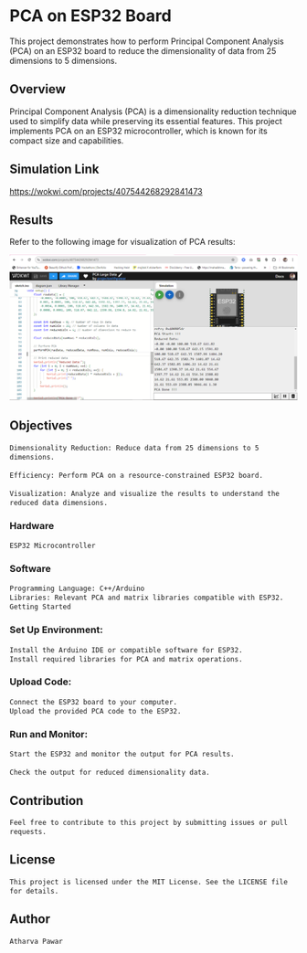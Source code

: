 # PCA on ESP32 Board
This project demonstrates how to perform Principal Component Analysis (PCA) on an ESP32 board to reduce the dimensionality of data from 25 dimensions to 5 dimensions.

## Overview
Principal Component Analysis (PCA) is a dimensionality reduction technique used to simplify data while preserving its essential features. This project implements PCA on an ESP32 microcontroller, which is known for its compact size and capabilities.

## Simulation Link
  https://wokwi.com/projects/407544268292841473

## Results
Refer to the following image for visualization of PCA results:
    
  <img src="https://github.com/AtharvaPawar456/PCA-on-ESP32/blob/main/Screenshot%202024-08-29%20151409.png" alt="PCA Results" width="600"/>

## Objectives
    Dimensionality Reduction: Reduce data from 25 dimensions to 5 dimensions.
    
    Efficiency: Perform PCA on a resource-constrained ESP32 board.
    
    Visualization: Analyze and visualize the results to understand the reduced data dimensions.

### Hardware
    ESP32 Microcontroller
### Software
    Programming Language: C++/Arduino
    Libraries: Relevant PCA and matrix libraries compatible with ESP32.
    Getting Started

### Set Up Environment:
    Install the Arduino IDE or compatible software for ESP32.
    Install required libraries for PCA and matrix operations.

### Upload Code:
    Connect the ESP32 board to your computer.
    Upload the provided PCA code to the ESP32.

### Run and Monitor:
    Start the ESP32 and monitor the output for PCA results.
    
    Check the output for reduced dimensionality data.

## Contribution
    Feel free to contribute to this project by submitting issues or pull requests.

## License
    This project is licensed under the MIT License. See the LICENSE file for details.

## Author
    Atharva Pawar









